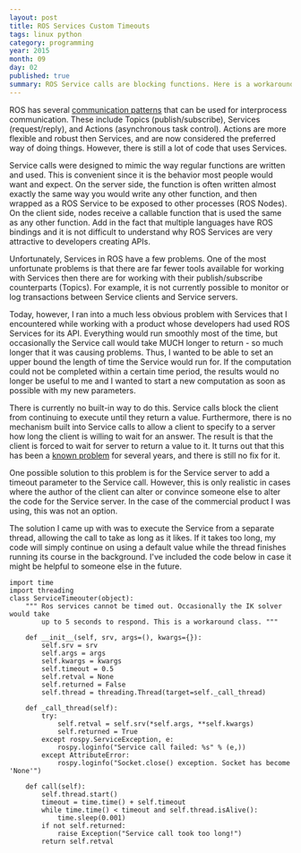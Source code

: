 ```yaml
---
layout: post
title: ROS Services Custom Timeouts
tags: linux python
category: programming
year: 2015
month: 09
day: 02
published: true
summary: ROS Service calls are blocking functions. Here is a workaround.
---
```


ROS has several [communication patterns](http://wiki.ros.org/ROS/Patterns/Communication) that can be used for interprocess communication.
These include Topics (publish/subscribe), Services (request/reply), and Actions  (asynchronous task control).
Actions are more flexible and robust then Services, and are now considered the preferred way of doing things.
However, there is still a lot of code that uses Services.

Service calls were designed to mimic the way regular functions are written and used.
This is convenient since it is the behavior most people would want and expect.
On the server side, the function is often written almost exactly the same way you would write any other function, and then wrapped as a ROS Service to be exposed to other processes (ROS Nodes).
On the client side, nodes receive a callable function that is used the same as any other function.
Add in the fact that multiple languages have ROS  bindings and it is not difficult to understand why ROS Services are very attractive to developers creating APIs. 

Unfortunately, Services in ROS have a few problems. 
One of the most unfortunate problems is that there are far fewer tools available for working with Services then there are for working with their publish/subscribe counterparts (Topics).
For example, it is not currently possible to monitor or log transactions between Service clients and Service servers.

Today, however, I ran into a much less obvious problem with Services that I encountered while working with a product whose developers had used ROS Services for its API. 
Everything would run smoothly most of the time, but occasionally the Service call would take MUCH longer to return - so much longer that it was causing problems.
Thus, I wanted to be able to set an upper bound the length of time the Service would run for.
If the computation could not be completed within a certain time period, the results would no longer be useful to me and I wanted to start a new computation as soon as possible with my new parameters. 

There is currently no built-in way to do this.
Service calls block the client from continuing to execute until they return a value.
Furthermore, there is no mechanism built into Service calls to allow a client to specify to a server how long the client is willing to wait for an answer. 
The result is that the client is forced to wait for server to return a value to it.
It turns out that this has been a [known problem](https://github.com/ros/ros_comm/issues/152) for several years, and there is still no fix for it.

One possible solution to this problem is for the Service server to add a timeout parameter to the Service call.
However, this is only realistic in cases where the author of the client can alter or convince someone else to alter the code for the Service server.
In the case of the commercial product I was using, this was not an option.

The solution I came up with was to execute the Service from a separate thread, allowing the call to take as long as it likes.
If it takes too long, my code will simply continue on using a default value while the thread finishes running its course in the background.
I've included the code below in case it might be helpful to someone else in the future. 


```
import time
import threading
class ServiceTimeouter(object):
    """ Ros services cannot be timed out. Occasionally the IK solver would take
        up to 5 seconds to respond. This is a workaround class. """

    def __init__(self, srv, args=(), kwargs={}):
        self.srv = srv
        self.args = args
        self.kwargs = kwargs
        self.timeout = 0.5
        self.retval = None
        self.returned = False
        self.thread = threading.Thread(target=self._call_thread)

    def _call_thread(self):
        try:
            self.retval = self.srv(*self.args, **self.kwargs)
            self.returned = True
        except rospy.ServiceException, e:
            rospy.loginfo("Service call failed: %s" % (e,))
        except AttributeError:
            rospy.loginfo("Socket.close() exception. Socket has become 'None'")

    def call(self):
        self.thread.start()
        timeout = time.time() + self.timeout
        while time.time() < timeout and self.thread.isAlive():
            time.sleep(0.001)
        if not self.returned:
            raise Exception("Service call took too long!")
        return self.retval
```

